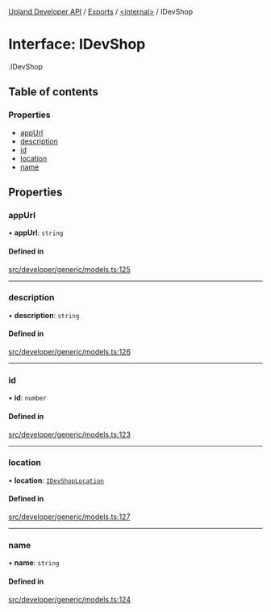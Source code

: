 [Upland Developer API](../README.md) / [Exports](../modules.md) / [<internal\>](../modules/internal_.md) / IDevShop

# Interface: IDevShop

[<internal>](../modules/internal_.md).IDevShop

## Table of contents

### Properties

- [appUrl](internal_.IDevShop.md#appurl)
- [description](internal_.IDevShop.md#description)
- [id](internal_.IDevShop.md#id)
- [location](internal_.IDevShop.md#location)
- [name](internal_.IDevShop.md#name)

## Properties

### appUrl

• **appUrl**: `string`

#### Defined in

[src/developer/generic/models.ts:125](https://github.com/IIKris/upland-api-wrapper/blob/30ebe98/src/developer/generic/models.ts#L125)

___

### description

• **description**: `string`

#### Defined in

[src/developer/generic/models.ts:126](https://github.com/IIKris/upland-api-wrapper/blob/30ebe98/src/developer/generic/models.ts#L126)

___

### id

• **id**: `number`

#### Defined in

[src/developer/generic/models.ts:123](https://github.com/IIKris/upland-api-wrapper/blob/30ebe98/src/developer/generic/models.ts#L123)

___

### location

• **location**: [`IDevShopLocation`](internal_.IDevShopLocation.md)

#### Defined in

[src/developer/generic/models.ts:127](https://github.com/IIKris/upland-api-wrapper/blob/30ebe98/src/developer/generic/models.ts#L127)

___

### name

• **name**: `string`

#### Defined in

[src/developer/generic/models.ts:124](https://github.com/IIKris/upland-api-wrapper/blob/30ebe98/src/developer/generic/models.ts#L124)
